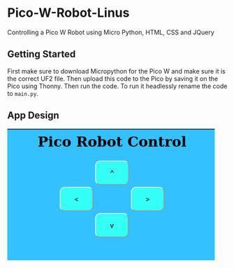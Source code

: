 # Pico-W-Robot-Linus
Controlling a Pico W Robot using Micro Python, HTML, CSS and JQuery

## Getting Started

First make sure to download Micropython for the Pico W and make sure it is the correct UF2 file. Then upload this code to the Pico by saving it on the Pico using Thonny. Then run the code. To run it headlessly rename the code to `main.py`.

## App Design

![App](https://github.com/sentairanger/Pico-W-Robot-Linus/blob/main/wifi-robot-pico.png)
